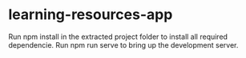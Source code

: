 # learning-resources-app
Run npm install in the extracted project folder to install all required dependencie.
Run npm run serve to bring up the development server.
